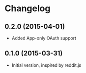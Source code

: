 # Changelog

## 0.2.0 (2015-04-01)

- Added App-only OAuth support

## 0.1.0 (2015-03-31)

- Initial version, inspired by reddit.js
